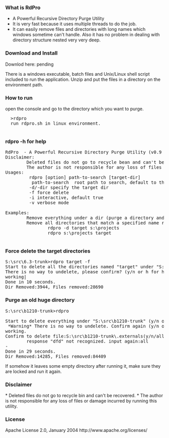 <h3>What is RdPro</h3>

* A Powerful Recursive Directory Purge Utility 
* It is very fast because it uses multiple threads to do the job. 
* It can easily remove files and directories with long names which windows sometime can't handle. Also it has no problem in dealing with directory structure nested very very deep. 

<h3>Download and Install</h3>

Downlod here: pending

There is a windows executable, batch files and Unix/Linux shell script included to run the application. Unzip and put the files in a directory on the environment path. 

<h3>How to run</h3>

  open the console and go to the directory which you want to purge. 
  <pre>
  >rdpro
  run rdpro.sh in linux environment.
  </pre>


<h3>rdpro -h for help</h3>

<pre>
RdPro  - A Powerful Recursive Directory Purge Utility (v0.9 build 203 MHISoft Oct 2014, Shareware, Tony Xue)
Disclaimer:
        Deleted files do not go to recycle bean and can't be recovered.
        The author is not responsible for any loss of files or damage incurred by running this utility.
Usages:
         rdpro [option] path-to-search [target-dir]
          path-to-search  root path to search, default to the current dir.
         -d/-dir specify the target dir
         -f force delete
         -i interactive, default true
         -v verbose mode
         
Examples:
        Remove everything under a dir (purge a directory and everything under it): rdpro c:\mytempfiles
        Remove all directories that match a specified name recursively:
                rdpro -d target s:\projects
                rdpro s:\projects target

</pre>


<h3>Force delete the target directories</h3>

<pre>
S:\src\6.3-trunk>rdpro target -f
Start to delete all the directories named "target" under "S:\src\6.3-trunk".
There is no way to undelete, please confirm? (y/n or h for help)y
working|
Done in 10 seconds.
Dir Removed:3944, Files removed:28690
</pre>

<h3>Purge an old huge directory</h3>

<pre>
S:\src\b1210-trunk>rdpro

Start to delete everything under "S:\src\b1210-trunk" (y/n or h for help)?y
 *Warning* There is no way to undelete. Confirm again (y/n or h for help)?y
working.
Confirm to delete file:S:\src\b1210-trunk\.externals(y/n/all)?dfd
        response "dfd" not recognized. input again:all
-
Done in 29 seconds.
Dir Removed:14285, Files removed:84409
</pre>


If somehow it leaves some empty directory after running it, make sure they are locked and run it again. 

<h3>Disclaimer</h3>
* Deleted files do not go to recycle bin and can't be recovered.
* The author is not responsible for any loss of files or damage incurred by running this utility.

<h3>License</h3>
Apache License 2.0, January 2004 http://www.apache.org/licenses/
